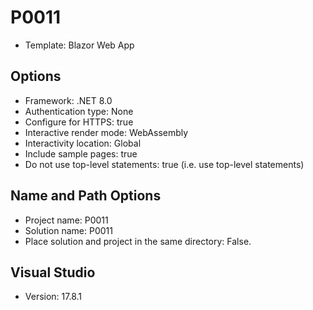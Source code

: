 # P0011

* Template: Blazor Web App

 
## Options

* Framework: .NET 8.0
* Authentication type: None
* Configure for HTTPS: true
* Interactive render mode: WebAssembly
* Interactivity location: Global
* Include sample pages: true
* Do not use top-level statements: true (i.e. use top-level statements)

 
## Name and Path Options

* Project name: P0011
* Solution name: P0011
* Place solution and project in the same directory: False.


## Visual Studio

* Version: 17.8.1
